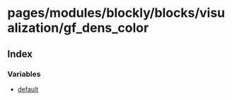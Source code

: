 # pages/modules/blockly/blocks/visualization/gf_dens_color

## Index

### Variables

- [default](variables/default.md)
